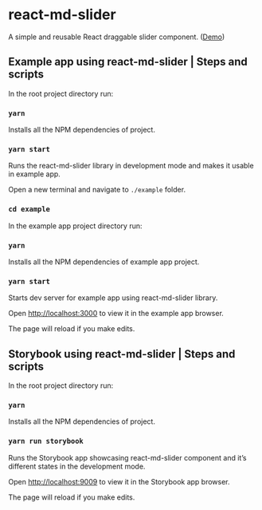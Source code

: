 # react-md-slider

A simple and reusable React draggable slider component. ([Demo](https://react-md-slider-ss.netlify.app/))

## Example app using react-md-slider | Steps and scripts

In the root project directory run:

### `yarn`

Installs all the NPM dependencies of project.

### `yarn start`

Runs the react-md-slider library in development mode and makes it usable in example app.


Open a new terminal and navigate to `./example` folder.

### `cd example`

In the example app project directory run:

### `yarn`

Installs all the NPM dependencies of example app project.

### `yarn start`

Starts dev server for example app using react-md-slider library.

Open [http://localhost:3000](http://localhost:3000) to view it in the example app browser.

The page will reload if you make edits.


## Storybook using react-md-slider | Steps and scripts

In the root project directory run:

### `yarn`

Installs all the NPM dependencies of project.

### `yarn run storybook`

Runs the Storybook app showcasing react-md-slider component and it’s different states in the development mode.

Open [http://localhost:9009](http://localhost:9009) to view it in the Storybook app browser.

The page will reload if you make edits.

